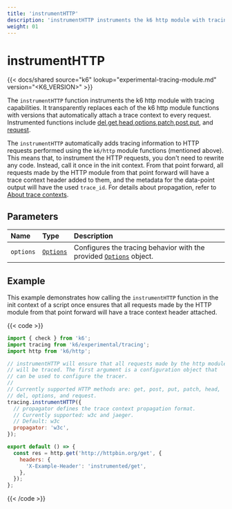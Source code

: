 ```yaml
---
title: 'instrumentHTTP'
description: 'instrumentHTTP instruments the k6 http module with tracing capabilities.'
weight: 01
---
```


# instrumentHTTP

{{< docs/shared source="k6" lookup="experimental-tracing-module.md" version="<K6_VERSION>" >}}

The `instrumentHTTP` function instruments the k6 http module with tracing capabilities. It transparently replaces each of the k6 http module functions with versions that automatically attach a trace context to every request. Instrumented functions include [del](https://grafana.com/docs/k6/<K6_VERSION>/javascript-api/k6-http/del),[get](https://grafana.com/docs/k6/<K6_VERSION>/javascript-api/k6-http/get),[head](https://grafana.com/docs/k6/<K6_VERSION>/javascript-api/k6-http/head),[options](https://grafana.com/docs/k6/<K6_VERSION>/javascript-api/k6-http/options),[patch](https://grafana.com/docs/k6/<K6_VERSION>/javascript-api/k6-http/patch),[post](https://grafana.com/docs/k6/<K6_VERSION>/javascript-api/k6-http/post),[put](https://grafana.com/docs/k6/<K6_VERSION>/javascript-api/k6-http/head), and [request](https://grafana.com/docs/k6/<K6_VERSION>/javascript-api/k6-http/request).

The `instrumentHTTP` automatically adds tracing information to HTTP requests performed using the `k6/http` module functions (mentioned above).
This means that, to instrument the HTTP requests, you don't need to rewrite any code.
Instead, call it once in the init context.
From that point forward, all requests made by the HTTP module from that point forward will have a trace context header added to them, and the metadata for the data-point output will have the used `trace_id`. For details about propagation, refer to [About trace contexts](https://grafana.com/docs/k6/<K6_VERSION>/javascript-api/k6-experimental/tracing#about-trace-contexts).

## Parameters

| Name      | Type                                                                                                 | Description                                                                                                                                                    |
| :-------- | :--------------------------------------------------------------------------------------------------- | :------------------------------------------------------------------------------------------------------------------------------------------------------------- |
| `options` | [`Options`](https://grafana.com/docs/k6/<K6_VERSION>/javascript-api/k6-experimental/tracing/options) | Configures the tracing behavior with the provided [`Options`](https://grafana.com/docs/k6/<K6_VERSION>/javascript-api/k6-experimental/tracing/options) object. |

## Example

This example demonstrates how calling the `instrumentHTTP` function in the init context of a script once ensures that all requests made by the HTTP module from that point forward will have a trace context header attached.

{{< code >}}

```javascript
import { check } from 'k6';
import tracing from 'k6/experimental/tracing';
import http from 'k6/http';

// instrumentHTTP will ensure that all requests made by the http module
// will be traced. The first argument is a configuration object that
// can be used to configure the tracer.
//
// Currently supported HTTP methods are: get, post, put, patch, head,
// del, options, and request.
tracing.instrumentHTTP({
  // propagator defines the trace context propagation format.
  // Currently supported: w3c and jaeger.
  // Default: w3c
  propagator: 'w3c',
});

export default () => {
  const res = http.get('http://httpbin.org/get', {
    headers: {
      'X-Example-Header': 'instrumented/get',
    },
  });
};
```

{{< /code >}}
